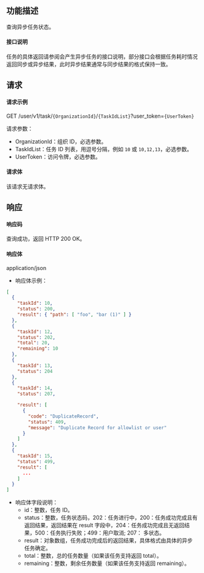 ## 功能描述

查询异步任务状态。

#### 接口说明

任务的具体返回请参阅会产生异步任务的接口说明，部分接口会根据任务耗时情况返回同步或异步结果，此时异步结果通常与同步结果的格式保持一致。


## 请求

#### 请求示例

GET /user/v1/task/`{OrganizationId}`/`{TaskIdList}`?user_token=`{UserToken}`

请求参数：
- OrganizationId：组织 ID，必选参数。
- TaskIdList：任务 ID 列表，用逗号分隔，例如 `10` 或 `10,12,13`，必选参数。
- UserToken：访问令牌，必选参数。
  
#### 请求体

该请求无请求体。

## 响应

#### 响应码

查询成功，返回 HTTP 200 OK。

#### 响应体

application/json

- 响应体示例：
```json
[
  {
    "taskId": 10,
    "status": 200,
    "result": { "path": [ "foo", "bar (1)" ] }
  },
  {
    "taskId": 12,
    "status": 202,
    "total": 20,
    "remaining": 10
  },
  {
    "taskId": 13,
    "status": 204
  },
  {
    "taskId": 14,
    "status": 207,

    "result": [
      {
        "code": "DuplicateRecord",
        "status": 409,
        "message": "Duplicate Record for allowlist or user"
      }
    ]
  },
  {
    "taskId": 15,
    "status": 499,
    "result": [
      ...
    ]
  }
]
```
- 响应体字段说明：
  - id：整数，任务 ID。
  - status：整数，任务状态码，202：任务进行中，200：任务成功完成且有返回结果，返回结果在 result 字段中，204：任务成功完成且无返回结果，500：任务执行失败；499：用户取消; 207： 多状态。
  - result：对象数组，任务成功完成后的返回结果，具体格式由具体的异步任务确定。
  - total：整数，总的任务数量（如果该任务支持返回 total）。
  - remaining：整数，剩余任务数量（如果该任务支持返回 remaining）。

